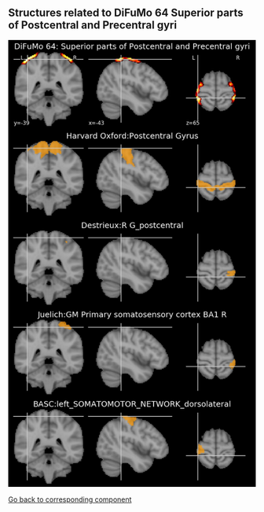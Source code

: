 


## Structures related to DiFuMo 64 Superior parts of Postcentral and Precentral gyri

![10](10.jpg "Structures related to DiFuMo 64 Superior parts of Postcentral and Precentral gyri")

[Go back to corresponding component](https://parietal-inria.github.io/DiFuMo/64/html/10.html)